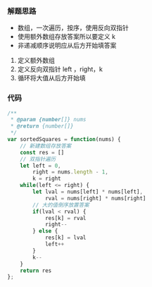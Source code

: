 ### 解题思路
* 数组，一次遍历，按序，使用反向双指针
* 使用额外数组存放答案所以要定义 k
* 非递减顺序说明应从后方开始填答案
1. 定义额外数组
2. 定义反向双指针 left ，right，k
3. 循环将大值从后方开始填

### 代码
```javascript
/**
 * @param {number[]} nums
 * @return {number[]}
 */
var sortedSquares = function(nums) {
    // 新建数组存放答案
    const res = []
    // 双指针遍历
    let left = 0,
        right = nums.length - 1,
        k = right
    while(left <= right) {
        let lval = nums[left] * nums[left],
            rval = nums[right] * nums[right]
        // 大的值倒序放置答案
        if(lval < rval) {
            res[k] = rval
            right--
        } else {
            res[k] = lval
            left++
        }
        k--
    }
    return res
};
```